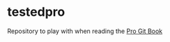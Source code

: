 # testedpro
Repository to play with when reading the [Pro Git Book](https://progit2.s3.amazonaws.com/en/2016-03-22-f3531/progit-en.1084.pdfhttps://progit2.s3.amazonaws.com/en/2016-03-22-f3531/progit-en.1084.pdf)

